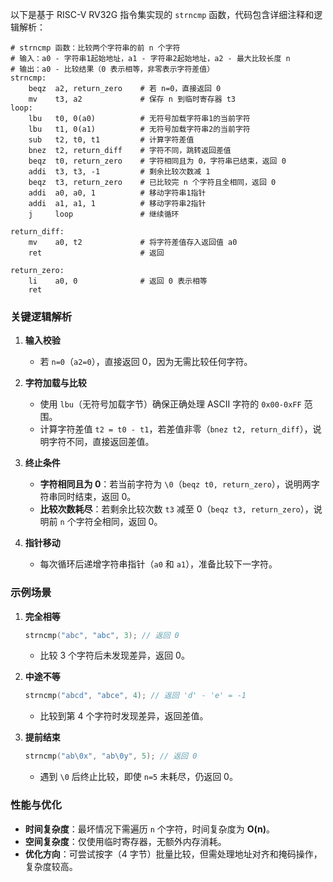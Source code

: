 以下是基于 RISC-V RV32G 指令集实现的 `strncmp` 函数，代码包含详细注释和逻辑解析：

```assembly
# strncmp 函数：比较两个字符串的前 n 个字符
# 输入：a0 - 字符串1起始地址，a1 - 字符串2起始地址，a2 - 最大比较长度 n
# 输出：a0 - 比较结果（0 表示相等，非零表示字符差值）
strncmp:
    beqz  a2, return_zero    # 若 n=0，直接返回 0
    mv    t3, a2             # 保存 n 到临时寄存器 t3
loop:
    lbu   t0, 0(a0)          # 无符号加载字符串1的当前字符
    lbu   t1, 0(a1)          # 无符号加载字符串2的当前字符
    sub   t2, t0, t1         # 计算字符差值
    bnez  t2, return_diff    # 字符不同，跳转返回差值
    beqz  t0, return_zero    # 字符相同且为 0，字符串已结束，返回 0
    addi  t3, t3, -1         # 剩余比较次数减 1
    beqz  t3, return_zero    # 已比较完 n 个字符且全相同，返回 0
    addi  a0, a0, 1          # 移动字符串1指针
    addi  a1, a1, 1          # 移动字符串2指针
    j     loop               # 继续循环

return_diff:
    mv    a0, t2             # 将字符差值存入返回值 a0
    ret                      # 返回

return_zero:
    li    a0, 0              # 返回 0 表示相等
    ret
```

### 关键逻辑解析
1. **输入校验**  
   - 若 `n=0`（`a2=0`），直接返回 0，因为无需比较任何字符。

2. **字符加载与比较**  
   - 使用 `lbu`（无符号加载字节）确保正确处理 ASCII 字符的 `0x00-0xFF` 范围。
   - 计算字符差值 `t2 = t0 - t1`，若差值非零（`bnez t2, return_diff`），说明字符不同，直接返回差值。

3. **终止条件**  
   - **字符相同且为 0**：若当前字符为 `\0`（`beqz t0, return_zero`），说明两字符串同时结束，返回 0。
   - **比较次数耗尽**：若剩余比较次数 `t3` 减至 0（`beqz t3, return_zero`），说明前 `n` 个字符全相同，返回 0。

4. **指针移动**  
   - 每次循环后递增字符串指针（`a0` 和 `a1`），准备比较下一字符。

### 示例场景
1. **完全相等**  
   ```c
   strncmp("abc", "abc", 3); // 返回 0
   ```
   - 比较 3 个字符后未发现差异，返回 0。

2. **中途不等**  
   ```c
   strncmp("abcd", "abce", 4); // 返回 'd' - 'e' = -1
   ```
   - 比较到第 4 个字符时发现差异，返回差值。

3. **提前结束**  
   ```c
   strncmp("ab\0x", "ab\0y", 5); // 返回 0
   ```
   - 遇到 `\0` 后终止比较，即使 `n=5` 未耗尽，仍返回 0。

### 性能与优化
- **时间复杂度**：最坏情况下需遍历 `n` 个字符，时间复杂度为 **O(n)**。
- **空间复杂度**：仅使用临时寄存器，无额外内存消耗。
- **优化方向**：可尝试按字（4 字节）批量比较，但需处理地址对齐和掩码操作，复杂度较高。